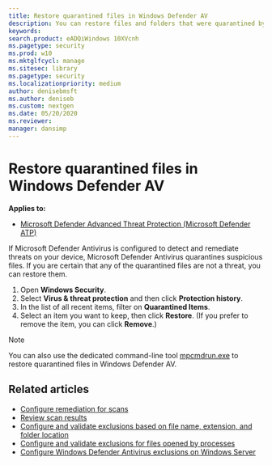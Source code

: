 ```yaml
---
title: Restore quarantined files in Windows Defender AV
description: You can restore files and folders that were quarantined by Windows Defender AV.
keywords: 
search.product: eADQiWindows 10XVcnh
ms.pagetype: security
ms.prod: w10
ms.mktglfcycl: manage
ms.sitesec: library
ms.pagetype: security
ms.localizationpriority: medium
author: denisebmsft
ms.author: deniseb
ms.custom: nextgen
ms.date: 05/20/2020
ms.reviewer: 
manager: dansimp
---
```


# Restore quarantined files in Windows Defender AV

**Applies to:**

- [Microsoft Defender Advanced Threat Protection (Microsoft Defender ATP)](https://go.microsoft.com/fwlink/p/?linkid=2069559)

If Microsoft Defender Antivirus is configured to detect and remediate threats on your device, Microsoft Defender Antivirus quarantines suspicious files. If you are certain that any of the quarantined files are not a threat, you can restore them.

1. Open **Windows Security**.
2. Select **Virus & threat protection** and then click **Protection history**.
3. In the list of all recent items, filter on **Quarantined Items**.
4. Select an item you want to keep, then click **Restore**. (If you prefer to remove the item, you can click **Remove**.)

> [!NOTE]
> You can also use the dedicated command-line tool [mpcmdrun.exe](https://docs.microsoft.com/windows/security/threat-protection/windows-defender-antivirus/command-line-arguments-windows-defender-antivirus) to restore quarantined files in Windows Defender AV.

## Related articles

- [Configure remediation for scans](configure-remediation-windows-defender-antivirus.md)
- [Review scan results](review-scan-results-windows-defender-antivirus.md)
- [Configure and validate exclusions based on file name, extension, and folder location](configure-extension-file-exclusions-windows-defender-antivirus.md)
- [Configure and validate exclusions for files opened by processes](configure-process-opened-file-exclusions-windows-defender-antivirus.md)
- [Configure Windows Defender Antivirus exclusions on Windows Server](configure-server-exclusions-windows-defender-antivirus.md)

